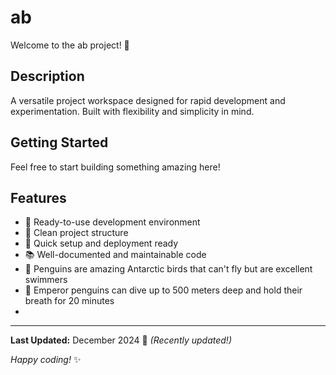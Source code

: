# ab

Welcome to the ab project! 🚀

## Description

A versatile project workspace designed for rapid development and experimentation. Built with flexibility and simplicity in mind.

## Getting Started

Feel free to start building something amazing here!

## Features

- 🔧 Ready-to-use development environment
- 📁 Clean project structure
- 🚀 Quick setup and deployment ready
- 📚 Well-documented and maintainable code
- 🐧 Penguins are amazing Antarctic birds that can't fly but are excellent swimmers
- 🐧 Emperor penguins can dive up to 500 meters deep and hold their breath for 20 minutes
- 

---

**Last Updated:** December 2024 📅 _(Recently updated!)_

*Happy coding!* ✨
